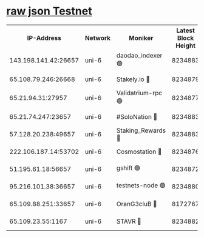 [raw json Testnet](https://rpc-check.junot.stavr.tech/junot/rpc-junot-result.json)
=


<table><tr><th>IP-Address</th><th>Network</th><th>Moniker</th><th>Latest Block Height</th><th>Earliest Block Height</th><th>Catching Up</th><th>Tx Index</th><th>Voting Power</th><th>Scan Time</th></tr><tr><td>143.198.141.42:26657</td><td>uni-6</td><td>daodao_indexer 🟢</td><td>8234883</td><td>1</td><td>False</td><td>off</td><td>0</td><td>2024-02-22T21:55:38.541672467UTC</td></tr><tr><td>65.108.79.246:26668</td><td>uni-6</td><td>Stakely.io 🔴</td><td>8234879</td><td>1570872</td><td>False</td><td>on</td><td>11</td><td>2024-02-22T21:55:28.217085638UTC</td></tr><tr><td>65.21.94.31:27957</td><td>uni-6</td><td>Validatrium-rpc 🟢</td><td>8234877</td><td>2943363</td><td>False</td><td>on</td><td>0</td><td>2024-02-22T21:55:23.715769986UTC</td></tr><tr><td>65.21.74.247:23657</td><td>uni-6</td><td>#SoloNation 🔴</td><td>8234883</td><td>5208001</td><td>False</td><td>on</td><td>112</td><td>2024-02-22T21:55:37.618504461UTC</td></tr><tr><td>57.128.20.238:49657</td><td>uni-6</td><td>Staking_Rewards 🔴</td><td>8234883</td><td>6514618</td><td>False</td><td>on</td><td>1008</td><td>2024-02-22T21:55:38.842875270UTC</td></tr><tr><td>222.106.187.14:53702</td><td>uni-6</td><td>Cosmostation 🔴</td><td>8234876</td><td>7473037</td><td>False</td><td>on</td><td>109003</td><td>2024-02-22T21:55:21.250397329UTC</td></tr><tr><td>51.195.61.18:56657</td><td>uni-6</td><td>gshift 🟢</td><td>8234872</td><td>7691417</td><td>False</td><td>on</td><td>0</td><td>2024-02-22T21:55:09.925149811UTC</td></tr><tr><td>95.216.101.38:36657</td><td>uni-6</td><td>testnets-node 🟢</td><td>8234880</td><td>8116304</td><td>False</td><td>on</td><td>0</td><td>2024-02-22T21:55:30.682382812UTC</td></tr><tr><td>65.109.88.251:33657</td><td>uni-6</td><td>OranG3cluB 🔴</td><td>8172767</td><td>8146563</td><td>False</td><td>on</td><td>11</td><td>2024-02-22T21:55:43.248830523UTC</td></tr><tr><td>65.109.23.55:1167</td><td>uni-6</td><td>STAVR 🔴</td><td>8234882</td><td>8207211</td><td>False</td><td>off</td><td>6054</td><td>2024-02-22T21:55:35.105589918UTC</td></tr></table>